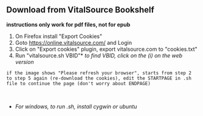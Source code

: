 ## Download from VitalSource Bookshelf

**instructions only work for pdf files, not for epub**

1. On Firefox install "Export Cookies"
2. Goto https://online.vitalsource.com/ and Login
3. Click on "Export cookies" plugin, export vitalsource.com to "cookies.txt"
4. Run "vitalsource.sh VBID"*
*to find VBID, click on the (i) on the web version*

`if the image shows "Please refresh your browser", starts from step 2 to step 5 again (re-download the cookies), edit the STARTPAGE in .sh file to continue the page (don't worry about ENDPAGE)`

<br>

* *For windows, to run .sh, install cygwin or ubuntu*
